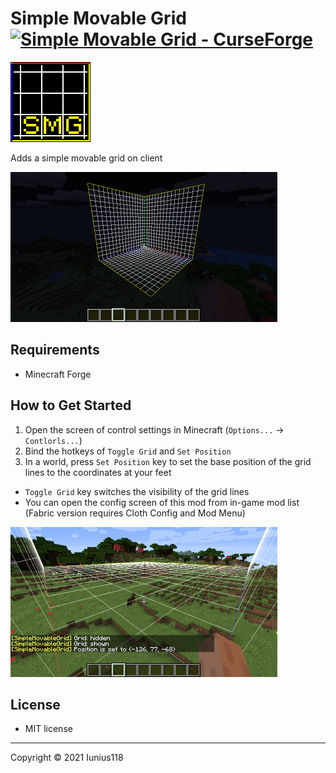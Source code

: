 # Simple Movable Grid [![Simple Movable Grid - CurseForge](http://cf.way2muchnoise.eu/title/522986.svg)](https://www.curseforge.com/minecraft/mc-mods/simple-movable-grid)

<img src="docs/media/simplemovablegrid_logo_large.png" title="Logo" width="128" height="128">

Adds a simple movable grid on client

[<img src="docs/media/screenshot_1_v1.0.0.png" title="The grid lines" width="427" height="240">](docs/media/screenshot_1_v1.0.0.png)

## Requirements

- Minecraft Forge

## How to Get Started

1. Open the screen of control settings in Minecraft (`Options...` -> `Contlorls...`)
2. Bind the hotkeys of `Toggle Grid` and `Set Position`
3. In a world, press `Set Position` key to set the base position of the grid lines to the coordinates at your feet

- `Toggle Grid` key switches the visibility of the grid lines
- You can open the config screen of this mod from in-game mod list (Fabric version requires Cloth Config and Mod Menu)

[<img src="docs/media/screenshot_2_v1.0.0.png" title="Using hotkeys" width="427" height="240">](docs/media/screenshot_2_v1.0.0.png)

## License

- MIT license

----
Copyright © 2021 Iunius118
